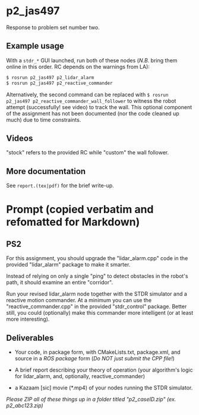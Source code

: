 # p2_jas497

Response to problem set number two.

## Example usage

With a `stdr_*` GUI launched, run both of these nodes (*N.B.* bring
them online in this order.  RC depends on the warnings from LA):

```bash
$ rosrun p2_jas497 p2_lidar_alarm
$ rosrun p2_jas497 p2_reactive_commander
```

Alternatively, the second command can be replaced with `$ rosrun
p2_jas497 p2_reactive_commander_wall_follower` to witness the robot
attempt (successfully! see video) to track the wall.  This optional
component of the assignment has not been documented (nor the code
cleaned up much) due to time constraints.

## Videos

"stock" refers to the provided RC while "custom" the wall follower.

## More documentation

See `report.(tex|pdf)` for the brief write-up.

# Prompt (copied verbatim and refomatted for Markdown)

## PS2

For this assignment, you should upgrade the "lidar_alarm.cpp" code in
the provided "lidar_alarm" package to make it smarter.

Instead of relying on only a single "ping" to detect obstacles in the
robot's path, it should examine an entire "corridor".

Run your revised lidar_alarm node together with the STDR simulator and
a reactive motion commander.  At a minimum you can use the
"reactive_commander.cpp" in the provided "stdr_control" package.
Better still, you could (optionally) make this commander more
intelligent (or at least more interesting).

## Deliverables

- Your code, in package form, with CMakeLists.txt, package.xml, and
  source in a *ROS package* form (*Do NOT just submit the CPP file!*)

- A brief report describing your theory of operation (your algorithm's
  logic for lidar_alarm, and, optionally, reactive_commander)

- a Kazaam [sic] movie (*.mp4) of your nodes running the STDR
  simulator.

*Please ZIP all of these things up in a folder titled "p2_caseID.zip"
(ex. p2_abc123.zip)*
